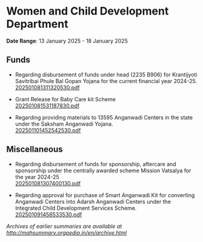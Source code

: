 # Women and Child Development Department

**Date Range**: 13 January 2025 - 18 January 2025


## Funds
- Regarding disbursement of funds under head (2235 B906) for Krantijyoti Savitribai Phule Bal Gopan Yojana for the current financial year 2024-25.\
  [202501081311320530.pdf](https://gr.maharashtra.gov.in/Site/Upload/Government%20Resolutions/English/202501081311320530.pdf)

- Grant Release for Baby Care kit Scheme\
  [202501081531187830.pdf](https://gr.maharashtra.gov.in/Site/Upload/Government%20Resolutions/English/202501081531187830.pdf)

- Regarding providing materials to 13595 Anganwadi Centers in the state under the Saksham Anganwadi Yojana.\
  [202501101452542530.pdf](https://gr.maharashtra.gov.in/Site/Upload/Government%20Resolutions/English/202501101452542530.pdf)

## Miscellaneous
- Regarding disbursement of funds for sponsorship, aftercare and sponsorship under the centrally awarded scheme Mission Vatsalya for the year 2024-25\
  [202501081307400130.pdf](https://gr.maharashtra.gov.in/Site/Upload/Government%20Resolutions/English/202501081307400130.pdf)

- Regarding approval for purchase of Smart Anganwadi Kit for converting Anganwadi Centers into Adarsh Anganwadi Centers under the Integrated Child Development Services Scheme.\
  [202501091458533530.pdf](https://gr.maharashtra.gov.in/Site/Upload/Government%20Resolutions/English/202501091458533530.pdf)


*Archives of earlier summaries are available at http://mahsummary.orgpedia.in/en/archive.html*